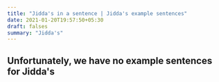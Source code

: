 ```yaml
---
title: "Jidda's in a sentence | Jidda's example sentences"
date: 2021-01-20T19:57:50+05:30
draft: falses
summary: "Jidda's"
---
```

## Unfortunately, we have no example sentences for Jidda's                 
